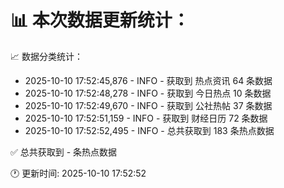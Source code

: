 📊 本次数据更新统计：
==========================

📈 数据分类统计：
- 2025-10-10 17:52:45,876 - INFO - 获取到 热点资讯 64 条数据
- 2025-10-10 17:52:48,278 - INFO - 获取到 今日热点 10 条数据
- 2025-10-10 17:52:49,670 - INFO - 获取到 公社热帖 37 条数据
- 2025-10-10 17:52:51,159 - INFO - 获取到 财经日历 72 条数据
- 2025-10-10 17:52:52,495 - INFO - 总共获取到 183 条热点数据

✅ 总共获取到 - 条热点数据

🕐 更新时间: 2025-10-10 17:52:52
